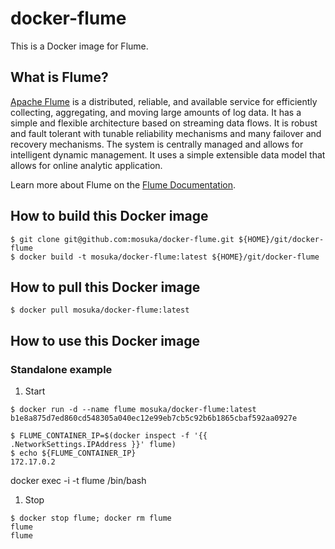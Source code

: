 # docker-flume

This is a Docker image for Flume.

## What is Flume?

[Apache Flume](https://flume.apache.org) is a distributed, reliable, and available service for efficiently collecting, aggregating, and moving large amounts of log data. It has a simple and flexible architecture based on streaming data flows. It is robust and fault tolerant with tunable reliability mechanisms and many failover and recovery mechanisms. The system is centrally managed and allows for intelligent dynamic management. It uses a simple extensible data model that allows for online analytic application.

Learn more about Flume on the [Flume Documentation](https://flume.apache.org/documentation.html).

## How to build this Docker image

```
$ git clone git@github.com:mosuka/docker-flume.git ${HOME}/git/docker-flume
$ docker build -t mosuka/docker-flume:latest ${HOME}/git/docker-flume
```

## How to pull this Docker image

```
$ docker pull mosuka/docker-flume:latest
```

## How to use this Docker image

### Standalone example

1. Start

```
$ docker run -d --name flume mosuka/docker-flume:latest
b1e8a875d7ed860cd548305a040ec12e99eb7cb5c92b6b1865cbaf592aa0927e

$ FLUME_CONTAINER_IP=$(docker inspect -f '{{ .NetworkSettings.IPAddress }}' flume)
$ echo ${FLUME_CONTAINER_IP}
172.17.0.2
```


docker exec -i -t flume /bin/bash


1. Stop

```
$ docker stop flume; docker rm flume
flume
flume
```